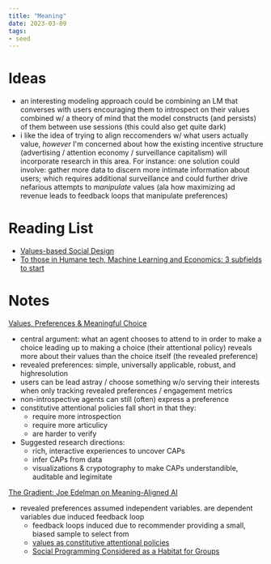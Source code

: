 ```yaml
---
title: "Meaning"
date: 2023-03-09
tags:
- seed
---
```

# Ideas
- an interesting modeling approach could be combining an LM that converses with users encouraging them to introspect on their values combined w/ a theory of mind that the model constructs (and persists) of them between use sessions (this could also get quite dark)
- i like the idea of trying to align reccomenders w/ what users actually value, *however* I'm concerned about how the existing incentive structure (advertising / attention economy / surveillance capitalism) will incorporate research in this area. For instance: one solution could involve: gather more data to discern more intimate information about users; which requires additional surveillance and could further drive nefarious attempts to *manipulate* values (ala how maximizing ad revenue leads to feedback loops that manipulate preferences)

# Reading List
- [Values-based Social Design](https://textbook.sfsd.io/)
- [To those in Humane tech, Machine Learning and Economics: 3 subfields to start](https://rebuildingmeaning.substack.com/p/lets-convene-researchers-and-makers)

# Notes
[Values, Preferences & Meaningful Choice](https://github.com/jxe/vpm/blob/master/vpm.pdf)
- central argument: what an agent chooses to attend to in order to make a choice leading up to making a choice (their attentional policy) reveals more about their values than the choice itself (the revealed preference)
- revealed preferences: simple, universally applicable, robust, and highresolution
- users can be lead astray / choose something w/o serving their interests when only tracking revealed preferences / engagement metrics
- non-introspective agents can still (often) express a preference
- constitutive attentional policies fall short in that they:
	- require more introspection
	- require more articulicy
	- are harder to verify
- Suggested research directions:
	- rich, interactive experiences to uncover CAPs
	- infer CAPs from data
	- visualizations & crypotography to make CAPs understandible, auditable and legimitate
	
[The Gradient: Joe Edelman on Meaning-Aligned AI](https://open.substack.com/pub/thegradientpub/p/joe-edelman-meaning-aligned-ai?r=1u24h5&utm_campaign=post&utm_medium=web)
- revealed preferences assumed independent variables. are dependent variables due induced feedback loop
	- feedback loops induced due to recommender providing a small, biased sample to select from
	- [values as constitutive attentional policies](https://github.com/jxe/vpm/blob/master/vpm.pdf)
	- [Social Programming Considered as a Habitat for Groups](https://nxhx.org/pdf/edelman-habitat.pdf)